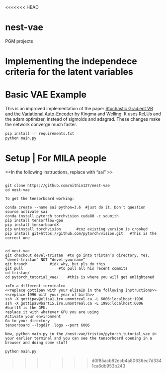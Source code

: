 <<<<<<< HEAD
# nest-vae
PGM projects

Implementing the independece criteria for the latent variables
=======
# Basic VAE Example

This is an improved implementation of the paper [Stochastic Gradient VB and the
Variational Auto-Encoder](http://arxiv.org/abs/1312.6114) by Kingma and Welling.
It uses ReLUs and the adam optimizer, instead of sigmoids and adagrad. These changes make the network converge much faster.

```bash
pip install -r requirements.txt
python main.py
```

# Setup | For MILA people

<<In the following instructions, replace <yourname> with “sai” >>

```Git instructions

git clone https://github.com/nithin127/nest-vae
cd nest-vae

To get the tensorboard working:

conda create --name sai python=3.6	#just do it. Don’t question 
source activate sai
conda install pytorch torchvision cuda80 -c soumith
pip install tensorflow-gpu
pip install tensorboardX
pip uninstall torchvision 		#coz existing version is crooked
pip install git+https://github.com/pytorch/vision.git	#This is the correct one


cd nest-vae
git checkout devel-tristan	#to go into tristan’s directory. Yes, “devel-tristan” NOT “devel-yourname”
git branch			#idk why, but pls do this
git pull				#to pull all his recent commits
cd tristan/
cd pytorch_tutorial_vae/	#this is where you will get enlightened

<<In a different terminal>>
<<replace gottipav with your elisaID in the following instructions>>
<<replace 1996 with your year of birth>>
ssh -X gottipav@elisa1.iro.umontreal.ca -L 6006:localhost:1996
ssh -X gottipav@bart15.iro.umontreal.ca -L 1996:localhost:6006 		#bart15 is the GPU. 
replace it with whatever GPU you are using
Activate your environment
Go to your directory
tensorboard --logdir .logs --port 6006

Now, python main.py in the /nest-vae/tristan/pytorch_tutorial_vae in your earlier terminal and you can see the tensorboard opening in a browser and doing some stuff

python main.py

```

>>>>>>> d0f85acb82ecb4a80636ec7d3341ca6db953b243
